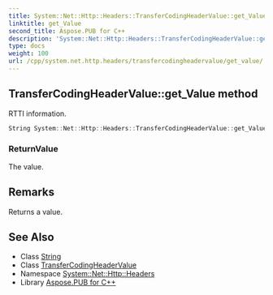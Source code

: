```yaml
---
title: System::Net::Http::Headers::TransferCodingHeaderValue::get_Value method
linktitle: get_Value
second_title: Aspose.PUB for C++
description: 'System::Net::Http::Headers::TransferCodingHeaderValue::get_Value method. RTTI information in C++.'
type: docs
weight: 100
url: /cpp/system.net.http.headers/transfercodingheadervalue/get_value/
---
```

## TransferCodingHeaderValue::get_Value method


RTTI information.

```cpp
String System::Net::Http::Headers::TransferCodingHeaderValue::get_Value()
```


### ReturnValue

The value.
## Remarks


Returns a value. 
## See Also

* Class [String](../../../system/string/)
* Class [TransferCodingHeaderValue](../)
* Namespace [System::Net::Http::Headers](../../)
* Library [Aspose.PUB for C++](../../../)
